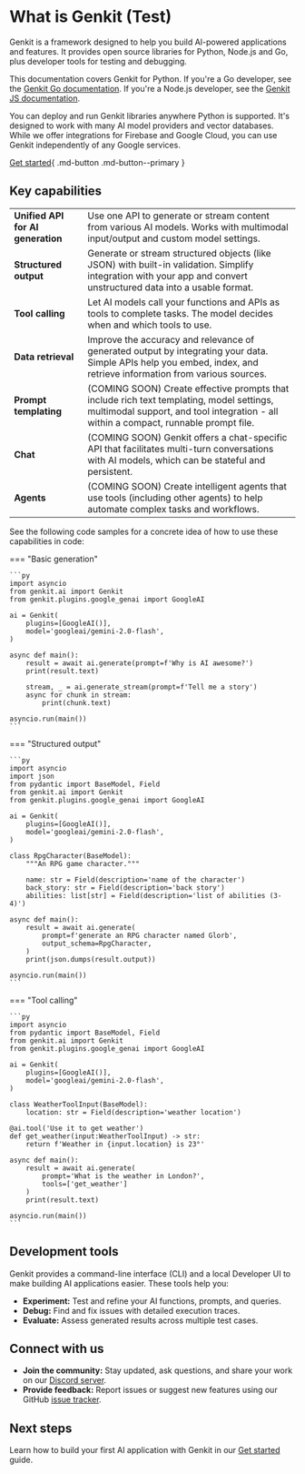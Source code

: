 # What is Genkit (Test)

Genkit is a framework designed to help you build AI-powered applications and features.
It provides open source libraries for Python, Node.js and Go, plus developer tools for testing
and debugging.

This documentation covers Genkit for Python.
If you're a Go developer, see the [Genkit Go documentation](https://firebase.google.com/docs/genkit-go/get-started-go).
If you're a Node.js developer, see the [Genkit JS documentation](https://firebase.google.com/docs/genkit).

You can deploy and run Genkit libraries anywhere Python is supported. It's designed to work with
many AI model providers and vector databases. While we offer integrations for Firebase and Google Cloud,
you can use Genkit independently of any Google services.

[Get started](./get-started.md){ .md-button .md-button--primary }

## Key capabilities

<table class="responsive key-functions">
<tr>
  <td><strong>Unified API for AI generation</strong></td>
  <td>Use one API to generate or stream content from various AI models. Works with multimodal input/output and custom model settings.</td>
</tr>
<tr>
  <td><strong>Structured output</strong></td>
  <td>Generate or stream structured objects (like JSON) with built-in validation. Simplify integration with your app and convert unstructured data into a usable format.</td>
</tr>
<tr>
  <td><strong>Tool calling</strong></td>
  <td>Let AI models call your functions and APIs as tools to complete tasks. The model decides when and which tools to use.</td>
</tr>
<tr>
  <td><strong>Data retrieval</strong></td>
  <td>Improve the accuracy and relevance of generated output by integrating your data. Simple APIs help you embed, index, and retrieve information from various sources.</td>
</tr>
<tr>
  <td><strong>Prompt templating</strong></td>
  <td>(COMING SOON) Create effective prompts that include rich text templating, model settings, multimodal support, and tool integration - all within a compact, runnable prompt file.</td>
</tr>
<tr>
  <td><strong>Chat</strong></td>
  <td>(COMING SOON) Genkit offers a chat-specific API that facilitates multi-turn conversations with AI models, which can be stateful and persistent.</td>
</tr>
<tr>
  <td><strong>Agents</strong></td>
  <td>(COMING SOON) Create intelligent agents that use tools (including other agents) to help automate complex tasks and workflows.</td>
</tr>
</table>

See the following code samples for a concrete idea of how to use these capabilities in code:

=== "Basic generation"

    ```py
    import asyncio
    from genkit.ai import Genkit
    from genkit.plugins.google_genai import GoogleAI

    ai = Genkit(
        plugins=[GoogleAI()],
        model='googleai/gemini-2.0-flash',
    )

    async def main():
        result = await ai.generate(prompt=f'Why is AI awesome?')
        print(result.text)

        stream, _ = ai.generate_stream(prompt=f'Tell me a story')
        async for chunk in stream:
            print(chunk.text)

    asyncio.run(main())
    ```

=== "Structured output"

    ```py
    import asyncio
    import json
    from pydantic import BaseModel, Field
    from genkit.ai import Genkit
    from genkit.plugins.google_genai import GoogleAI

    ai = Genkit(
        plugins=[GoogleAI()],
        model='googleai/gemini-2.0-flash',
    )

    class RpgCharacter(BaseModel):
        """An RPG game character."""

        name: str = Field(description='name of the character')
        back_story: str = Field(description='back story')
        abilities: list[str] = Field(description='list of abilities (3-4)')

    async def main():
        result = await ai.generate(
            prompt=f'generate an RPG character named Glorb',
            output_schema=RpgCharacter,
        )
        print(json.dumps(result.output))

    asyncio.run(main())
    ```

=== "Tool calling"

    ```py
    import asyncio
    from pydantic import BaseModel, Field
    from genkit.ai import Genkit
    from genkit.plugins.google_genai import GoogleAI

    ai = Genkit(
        plugins=[GoogleAI()],
        model='googleai/gemini-2.0-flash',
    )

    class WeatherToolInput(BaseModel):
        location: str = Field(description='weather location')

    @ai.tool('Use it to get weather')
    def get_weather(input:WeatherToolInput) -> str:
        return f'Weather in {input.location} is 23°'

    async def main():
        result = await ai.generate(
            prompt='What is the weather in London?',
            tools=['get_weather']
        )
        print(result.text)

    asyncio.run(main())
    ```

## Development tools

Genkit provides a command-line interface (CLI) and a local Developer UI to make building AI applications easier. These tools help you:

- **Experiment:** Test and refine your AI functions, prompts, and queries.
- **Debug:** Find and fix issues with detailed execution traces.
- **Evaluate:** Assess generated results across multiple test cases.

## Connect with us

- **Join the community:** Stay updated, ask questions, and share your work on our [Discord server](https://discord.gg/qXt5zzQKpc).
- **Provide feedback:** Report issues or suggest new features using our GitHub [issue tracker](https://github.com/firebase/genkit/issues).

## Next steps

Learn how to build your first AI application with Genkit in our [Get started](./get-started.md) guide.
